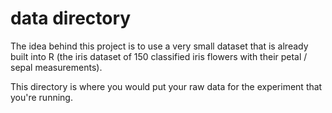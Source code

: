 
# data directory


The idea behind this project is to use a very small dataset that is already built into R (the iris dataset of 150 classified iris flowers with their petal / sepal measurements). 

This directory is where you would put your raw data for the experiment that you're running.